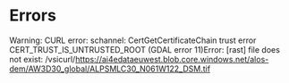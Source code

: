 # Errors

Warning: CURL error: schannel: CertGetCertificateChain trust error CERT_TRUST_IS_UNTRUSTED_ROOT (GDAL error 11)Error: [rast] file does not exist: /vsicurl/https://ai4edataeuwest.blob.core.windows.net/alos-dem/AW3D30_global/ALPSMLC30_N061W122_DSM.tif
